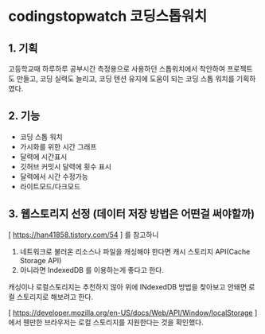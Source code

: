 # codingstopwatch 코딩스톱워치 

## 1. 기획

고등학교때 하루하루 공부시간 측정용으로 사용하던 스톱워치에서 착안하여 
프로젝트도 만들고, 코딩 실력도 늘리고, 코딩 텐션 유지에 도움이 되는 코딩 스톱 워치를 기획하였다.


## 2. 기능

- 코딩 스톱 워치
- 가시화를 위한 시간 그래프
- 달력에 시간표시
- 깃허브 커밋시 달력에 횟수 표시
- 달력에서 시간 수정가능
- 라이트모드/다크모드


## 3. 웹스토리지 선정 (데이터 저장 방법은 어떤걸 써야할까)

[ https://han41858.tistory.com/54 ] 를 참고하니

1. 네트워크로 불러온 리소스나 파일을 캐싱해야 한다면 캐시 스토리지 API(Cache Storage API)
2. 아니라면 IndexedDB 를 이용하는게 좋다고 한다.

캐싱이나 로컬스토리지는 추천하지 않아 위에 INdexedDB 방법을 찾아보고 안돼면 로컬 스토리지로 해보려고 한다.

[ https://developer.mozilla.org/en-US/docs/Web/API/Window/localStorage ] 에서 웬만한 브라우저는 로컬 스토리지를 지원한다는 것을 확인했다.

